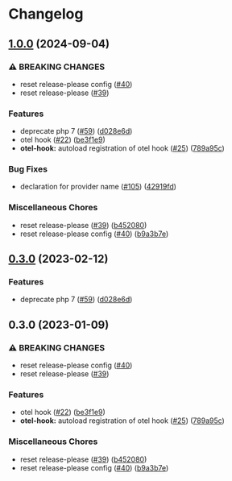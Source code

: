 # Changelog

## [1.0.0](https://github.com/open-feature/php-sdk-contrib/compare/open-feature/split-provider-v1.0.0...open-feature/split-provider-1.0.0) (2024-09-04)


### ⚠ BREAKING CHANGES

* reset release-please config ([#40](https://github.com/open-feature/php-sdk-contrib/issues/40))
* reset release-please ([#39](https://github.com/open-feature/php-sdk-contrib/issues/39))

### Features

* deprecate php 7 ([#59](https://github.com/open-feature/php-sdk-contrib/issues/59)) ([d028e6d](https://github.com/open-feature/php-sdk-contrib/commit/d028e6d7741d07b7edef21b43b249fdb2d18d8f2))
* otel hook ([#22](https://github.com/open-feature/php-sdk-contrib/issues/22)) ([be3f1e9](https://github.com/open-feature/php-sdk-contrib/commit/be3f1e9ed37dee4bbce8e3701e4693c1b949c398))
* **otel-hook:** autoload registration of otel hook ([#25](https://github.com/open-feature/php-sdk-contrib/issues/25)) ([789a95c](https://github.com/open-feature/php-sdk-contrib/commit/789a95c47bc278b333bf8b241b0e342baa27acc5))


### Bug Fixes

* declaration for provider name ([#105](https://github.com/open-feature/php-sdk-contrib/issues/105)) ([42919fd](https://github.com/open-feature/php-sdk-contrib/commit/42919fdb8a2d3992ac529ddd7e90d6b99b340732))


### Miscellaneous Chores

* reset release-please ([#39](https://github.com/open-feature/php-sdk-contrib/issues/39)) ([b452080](https://github.com/open-feature/php-sdk-contrib/commit/b452080443d837c66b554b1bb1a07cadba5a152a))
* reset release-please config ([#40](https://github.com/open-feature/php-sdk-contrib/issues/40)) ([b9a3b7e](https://github.com/open-feature/php-sdk-contrib/commit/b9a3b7e1017dc56ddfdd767fb8dab2d01b641699))

## [0.3.0](https://github.com/open-feature/php-sdk-contrib/compare/open-feature/split-provider-0.3.0...open-feature/split-provider-0.3.0) (2023-02-12)


### Features

* deprecate php 7 ([#59](https://github.com/open-feature/php-sdk-contrib/issues/59)) ([d028e6d](https://github.com/open-feature/php-sdk-contrib/commit/d028e6d7741d07b7edef21b43b249fdb2d18d8f2))

## 0.3.0 (2023-01-09)


### ⚠ BREAKING CHANGES

* reset release-please config ([#40](https://github.com/open-feature/php-sdk-contrib/issues/40))
* reset release-please ([#39](https://github.com/open-feature/php-sdk-contrib/issues/39))

### Features

* otel hook ([#22](https://github.com/open-feature/php-sdk-contrib/issues/22)) ([be3f1e9](https://github.com/open-feature/php-sdk-contrib/commit/be3f1e9ed37dee4bbce8e3701e4693c1b949c398))
* **otel-hook:** autoload registration of otel hook ([#25](https://github.com/open-feature/php-sdk-contrib/issues/25)) ([789a95c](https://github.com/open-feature/php-sdk-contrib/commit/789a95c47bc278b333bf8b241b0e342baa27acc5))


### Miscellaneous Chores

* reset release-please ([#39](https://github.com/open-feature/php-sdk-contrib/issues/39)) ([b452080](https://github.com/open-feature/php-sdk-contrib/commit/b452080443d837c66b554b1bb1a07cadba5a152a))
* reset release-please config ([#40](https://github.com/open-feature/php-sdk-contrib/issues/40)) ([b9a3b7e](https://github.com/open-feature/php-sdk-contrib/commit/b9a3b7e1017dc56ddfdd767fb8dab2d01b641699))
